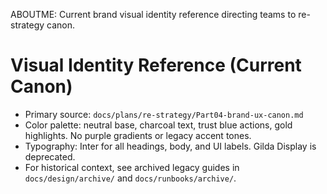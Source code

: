 ABOUTME: Current brand visual identity reference directing teams to re-strategy canon.

# Visual Identity Reference (Current Canon)

- Primary source: `docs/plans/re-strategy/Part04-brand-ux-canon.md`
- Color palette: neutral base, charcoal text, trust blue actions, gold highlights. No purple gradients or legacy accent tones.
- Typography: Inter for all headings, body, and UI labels. Gilda Display is deprecated.
- For historical context, see archived legacy guides in `docs/design/archive/` and `docs/runbooks/archive/`.
